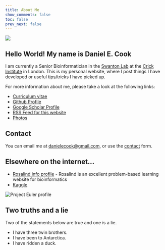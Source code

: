 ```yaml
---
title: About Me
show_comments: false
toc: false
prev_next: false
---
```


<img src="/me.jpg" class="fr ml4-ns mb4-ns w-100 w-50-m  w-33-ns photo" />

## Hello World! My name is Daniel E. Cook

I am currently a Senior Bioinformatician in the [Swanton Lab](https://www.crick.ac.uk/research/labs/charles-swanton) at the [Crick Institute](http://www.crick.ac.uk) in London.  This is my personal website, where I post things I have developed or useful tips/tricks I have picked up.

For more information about me, please take a look at the following links:

* [Curriculum vitae](https://github.com/danielecook/cv/raw/master/cv.pdf)
* [Github Profile](http://www.github.com/danielecook)
* [Google Scholar Profile](http://scholar.google.com/citations?user=xPDZ2w4AAAAJ&hl=en)
* [RSS Feed for this website](/feed/index.xml)
* [Photos](/photos)

## Contact

You can email me at [danielecook@gmail.com](mailto:danielecook@gmail.com), or use the [contact](/contact) form.

## Elsewhere on the internet...

* [Rosalind.info profile](http://rosalind.info/users/danielecook/) - Rosalind is an excellent problem-based learning website for bioinformatics
* [Kaggle](https://www.kaggle.com/danielecook)

![Project Euler profile](https://projecteuler.net/profile/danielecook.png)

## Two truths and a lie

Two of the statements below are true and one is a lie.

* I have three twin brothers.
* I have been to Antarctica.
* I have ridden a duck.